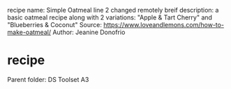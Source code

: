 recipe name: Simple Oatmeal
line 2 changed remotely breif description: a basic oatmeal recipe along with 2 variations: "Apple  & Tart Cherry" and "Blueberries & Coconut"
Source: https://www.loveandlemons.com/how-to-make-oatmeal/
Author: Jeanine Donofrio

# recipe
Parent folder: DS Toolset A3
